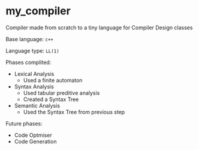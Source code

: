 # my_compiler

Compiler made from scratch to a tiny language for Compiler Design classes

Base language: `c++`

Language type: `LL(1)`

Phases complited:

* Lexical Analysis
    * Used a finite automaton
* Syntax Analysis
    * Used tabular preditive analysis
    * Created a Syntax Tree
* Semantic Analysis
    * Used the Syntax Tree from previous step

Future phases:

* Code Optmiser
* Code Generation
